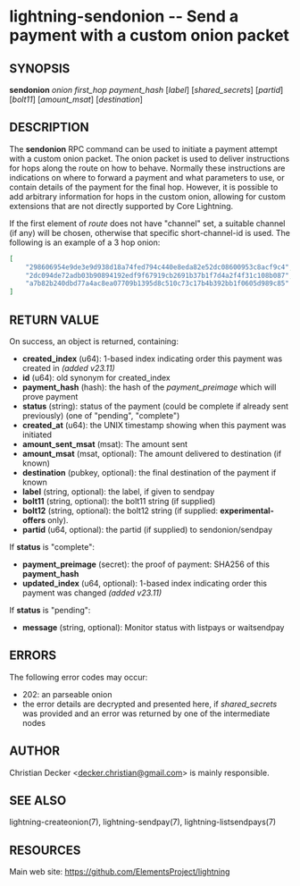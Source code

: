 lightning-sendonion -- Send a payment with a custom onion packet
================================================================

SYNOPSIS
--------

**sendonion** *onion* *first\_hop* *payment\_hash* [*label*] [*shared\_secrets*] [*partid*] [*bolt11*]
[*amount\_msat*] [*destination*]

DESCRIPTION
-----------

The **sendonion** RPC command can be used to initiate a payment attempt with a
custom onion packet. The onion packet is used to deliver instructions for hops
along the route on how to behave. Normally these instructions are indications
on where to forward a payment and what parameters to use, or contain details
of the payment for the final hop. However, it is possible to add arbitrary
information for hops in the custom onion, allowing for custom extensions that
are not directly supported by Core Lightning.

If the first element of *route* does not have "channel" set, a
suitable channel (if any) will be chosen, otherwise that specific
short-channel-id is used. The following is an example of a 3 hop onion:

```json
[
	"298606954e9de3e9d938d18a74fed794c440e8eda82e52dc08600953c8acf9c4",
	"2dc094de72adb03b90894192edf9f67919cb2691b37b1f7d4a2f4f31c108b087",
	"a7b82b240dbd77a4ac8ea07709b1395d8c510c73c17b4b392bb1f0605d989c85"
]
```

RETURN VALUE
------------

[comment]: # (GENERATE-FROM-SCHEMA-START)
On success, an object is returned, containing:

- **created\_index** (u64): 1-based index indicating order this payment was created in *(added v23.11)*
- **id** (u64): old synonym for created\_index
- **payment\_hash** (hash): the hash of the *payment\_preimage* which will prove payment
- **status** (string): status of the payment (could be complete if already sent previously) (one of "pending", "complete")
- **created\_at** (u64): the UNIX timestamp showing when this payment was initiated
- **amount\_sent\_msat** (msat): The amount sent
- **amount\_msat** (msat, optional): The amount delivered to destination (if known)
- **destination** (pubkey, optional): the final destination of the payment if known
- **label** (string, optional): the label, if given to sendpay
- **bolt11** (string, optional): the bolt11 string (if supplied)
- **bolt12** (string, optional): the bolt12 string (if supplied: **experimental-offers** only).
- **partid** (u64, optional): the partid (if supplied) to sendonion/sendpay

If **status** is "complete":

  - **payment\_preimage** (secret): the proof of payment: SHA256 of this **payment\_hash**
  - **updated\_index** (u64, optional): 1-based index indicating order this payment was changed *(added v23.11)*

If **status** is "pending":

  - **message** (string, optional): Monitor status with listpays or waitsendpay

[comment]: # (GENERATE-FROM-SCHEMA-END)

ERRORS
------

The following error codes may occur:

- 202: an parseable onion
- the error details are decrypted and presented here, if *shared\_secrets* was provided and an error was returned by one of the
intermediate nodes

AUTHOR
------

Christian Decker <<decker.christian@gmail.com>> is mainly responsible.

SEE ALSO
--------

lightning-createonion(7), lightning-sendpay(7), lightning-listsendpays(7)

RESOURCES
---------

Main web site: <https://github.com/ElementsProject/lightning>

[bolt04]: https://github.com/lightning/bolts/blob/master/04-onion-routing.md

[comment]: # ( SHA256STAMP:ebda126fec67fe3b556a34b57323d13e20a996bc221cb0c48fbd1e16241259a0)
